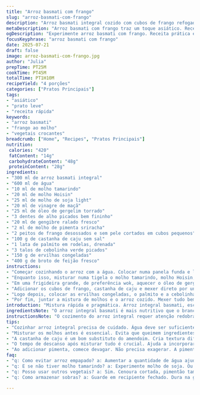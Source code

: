 ```yaml
---
title: "Arroz basmati com frango"
slug: "arroz-basmati-com-frango"
description: "Arroz basmati integral cozido com cubos de frango refogado acompanhado de amendoim, vegetais frescos como ervilha e broto de feijão, e um toque de temperos asiáticos como molho de soja modificado e gengibre. Receita sem lactose, ovos ou derivados lácteos, com equilíbrio entre crocância e suavidade no sabor, uso de ingredientes alternativos para substituir algumas opções tradicionais e modos de preparo ajustados para um sabor ligeiramente diferente."
metaDescription: "Arroz basmati com frango traz um toque asiático. Receita sem lactose e ovos. Ideal para quem busca sabor e leveza."
ogDescription: "Experimente arroz basmati com frango. Receita prática e leve, perfeita pra quem quer sabor sem complicação."
focusKeyphrase: "arroz basmati com frango"
date: 2025-07-21
draft: false
image: arroz-basmati-com-frango.jpg
author: "Julia"
prepTime: PT25M
cookTime: PT45M
totalTime: PT1H10M
recipeYield: "4 porções"
categories: ["Pratos Principais"]
tags:
- "asiático"
- "prato leve"
- "receita rápida"
keywords:
- "arroz basmati"
- "frango ao molho"
- "vegetais crocantes"
breadcrumb: ["Home", "Recipes", "Pratos Principais"]
nutrition: 
 calories: "420"
 fatContent: "14g"
 carbohydrateContent: "48g"
 proteinContent: "28g"
ingredients:
- "300 ml de arroz basmati integral"
- "600 ml de água"
- "10 ml de molho tamarindo"
- "20 ml de molho Hoisin"
- "25 ml de molho de soja light"
- "20 ml de vinagre de maçã"
- "25 ml de óleo de gergelim torrado"
- "3 dentes de alho picados bem fininho"
- "20 ml de gengibre ralado fresco"
- "2 ml de molho de pimenta sriracha"
- "2 peitos de frango desossados e sem pele cortados em cubos pequenos"
- "100 g de castanha de caju sem sal"
- "1 lata de palmito em rodelas, drenada"
- "3 talos de cebolinha verde picados"
- "150 g de ervilhas congeladas"
- "400 g de broto de feijão fresco"
instructions:
- "Começar cozinhando o arroz com a água. Colocar numa panela funda e levar ao fogo alto. Assim que ferver, baixar para fogo mínimo e tampar, deixar cozinhar até secar a água, cerca de 35 minutos. Desligar e deixar abafado por 7 minutos para o arroz ficar no ponto certo."
- "Enquanto isso, misturar numa tigela o molho tamarindo, molho Hoisin, molho de soja e vinagre de maçã. Mexer e reservar esse molho para só usar depois."
- "Em uma frigideira grande, de preferência wok, aquecer o óleo de gergelim em fogo alto. Juntar o alho, o gengibre e a pimenta sriracha, fritar rapidamente por cerca de 40 segundos, até começarem a soltar aroma."
- "Adicionar os cubos de frango, castanha de caju e mexer direto por uns 4 minutos. Temperar levemente com sal, só pra dar liga."
- "Logo depois, colocar as ervilhas congeladas, o palmito e a cebolinha, misturar e cozinhar por mais 3 minutos até os legumes estarem cintilantes, mas ainda crocantes."
- "Por fim, juntar a mistura de molhos e o arroz cozido. Mexer tudo bem para uniformizar sabor e textura. Cobrir e apagar o fogo, deixar abafado por mais 6 minutos para os temperos incorporarem bem."
introduction: "Mistura rápida e pragmática. Arroz integral basmati, escolhido por textura mais firme e sabor menos ácido que o branco. Frango em cubos, pra distribuir bem no prato. Gosto asiático na medida certa - um pouco de tamarindo em vez de molho peixe, pimenta sriracha em troca do sambal oelek, para variar o calor. Castanha de caju traz crocância diferente, palmito troca lugar com as tradicionais castanhas d’água – sabor suave, fresco. Vegetais se equilibram entre o verde das ervilhas e a leveza crocante do broto de feijão fresco. Tudo sem produtos lácteos ou ovos, pra quem evita essas categorias. O arroz cozinha lentamente, absorvendo cada gota do caldo. É uma receita com estrutura, mas que permite improvisos e mudanças. Pra quem quer um prato asiático leve, sem complicação e gostoso."
ingredientsNote: "O arroz integral basmati é mais nutritivo que o branco, mas demora um pouco mais a cozinhar. A quantidade de água aumentada garante cozimento correto sem arroz empapado. Molho tamarindo substitui o clássico de peixe para quem prefere sabor mais frutado e ácido. O óleo de gergelim torrado usado em quantidade levemente maior ajuda a liberar o aroma característico, fundamental para a base do prato. Trocar as castanhas d’água por palmito dá textura diferente, mais macia, que contrasta bem com o crocante do amendoim substituído por castanha de caju, para variar o sabor e evitar alergias comuns associadas ao amendoim. A pimenta sriracha é menos agressiva que o sambal, mas mantém o toque picante. Vegetais congelados e frescos garantem sabor e praticidade. A cebolinha dá frescor no final."
instructionsNote: "O cozimento do arroz integral requer atenção redobrada para não queimar e garantir grãos soltos e úmidos. Ir mexendo pouco no arroz para evitar grudar, mas não deixar cozinhar demais. O preparo dos temperos precisa ser rápido no wok, fogo alto para evitar que alho e gengibre queimem e amarguem. A ordem dos ingredientes importam: o frango começa cozido porque demora mais, seguido dos vegetais, para que mantenham textura. Ao final, misturar o arroz com os molhos e ingredientes na frigideira facilita a incorporação do sabor. Abafar é fundamental para pegar o aroma e unir os sabores. Deixar o descanso de 6 minutos ao final é o segredo para não sair seco ou desengonçado. Salgar com moderação porque os molhos já carregam sódio suficiente."
tips:
- "Cozinhar arroz integral precisa de cuidado. Água deve ser suficiente. Fogo baixo depois que ferver. Deixar abafado no final. Assim grãos não grudam."
- "Misturar os molhos antes é essencial. Evita que queimem ingredientes na frigideira. O alho e gengibre devem fritar rapidamente. Senão amargam tudo. Atenção na temperatura."
- "A castanha de caju é um bom substituto do amendoim. Cria textura diferente. Traz um toque adocicado. Fica bom com o frango. Mas cuidado, algumas pessoas têm alergia."
- "O tempo de descanso após misturar tudo é crucial. Ajuda a incorporar os sabores. E preparar com antecedência facilita na hora de servir. Garanta que arrefeça antes de servir."
- "Ao adicionar pimenta, comece devagar. Não precisa exagerar. A pimenta sriracha é menos intensa que outras. Melhor experimentar e ajustar ao gosto. Assim evita exageros."
faq:
- "q: Como evitar arroz empapado? a: Aumentar a quantidade de água ajuda. Mais atenção ao fogo e tempo. Mexer pouco e deixar abafado. Isso garante grãos soltos."
- "q: E se não tiver molho tamarindo? a: Experimente molho de soja. Ou molho barbecue menos doce. Cada um dá um gostinho especial. Varie conforme o gosto pessoal."
- "q: Posso usar outros vegetais? a: Sim. Cenoura cortada, pimentão também ficam bons. Misturas coloridas sempre agradam. Mas atenção, cortados iguais ajudam a cozinhar por igual."
- "q: Como armazenar sobras? a: Guarde em recipiente fechado. Dura na geladeira por 2 a 3 dias. Para aquecer, exceto micro-ondas. Aqueça em fogo baixo com um pingo de água."

---
```

